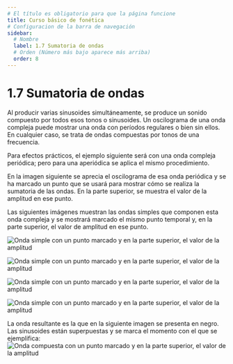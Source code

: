 ```yaml
---
# El título es obligatorio para que la página funcione
title: Curso básico de fonética
# Configuracion de la barra de navegación
sidebar:
  # Nombre
  label: 1.7 Sumatoria de ondas
  # Orden (Número más bajo aparece más arriba)
  order: 8
---
```

# 1.7 Sumatoria de ondas

Al producir varias sinusoides simultáneamente, se produce un sonido compuesto por todos esos tonos o sinusoides. Un oscilograma de una onda compleja puede mostrar una onda con períodos regulares o bien sin ellos. En cualquier caso, se trata de ondas compuestas por tonos de una frecuencia.

Para efectos prácticos, el ejemplo siguiente será con una onda compleja periódica; pero para una aperiódica se aplica el mismo procedimiento.

En la imagen siguiente se aprecia el oscilograma de esa onda periódica y se ha marcado un punto que se usará para mostrar cómo se realiza la sumatoria de las ondas. En la parte superior, se muestra el valor de la amplitud en ese punto.


Las siguientes imágenes muestran las ondas simples que componen esta onda compleja y se mostrará marcado el mismo punto temporal y, en la parte superior, el valor de amplitud en ese punto.

![Onda simple con un punto marcado y en la parte superior, el valor de la amplitud](/imagenes/sumatoria_01.png)



![Onda simple con un punto marcado y en la parte superior, el valor de la amplitud](/imagenes/sumatoria_02.png)



![Onda simple con un punto marcado y en la parte superior, el valor de la amplitud](/imagenes/sumatoria_03.png)


![Onda simple con un punto marcado y en la parte superior, el valor de la amplitud](/imagenes/sumatoria_04.png)

La onda resultante es la que en la siguiente imagen se presenta en negro. Las sinusoides están superpuestas y se marca el momento con el que se ejemplifica:
![Onda compuesta con un punto marcado y en la parte superior, el valor de la amplitud](/imagenes/sumatoria_todas.png)
